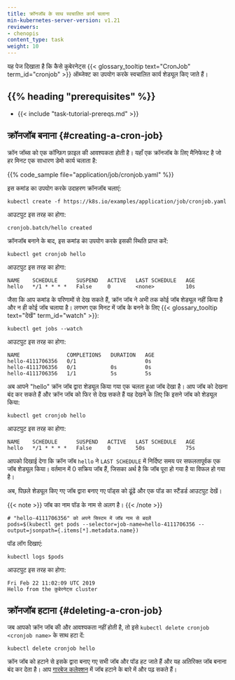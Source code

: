 ```yaml
---
title: क्रॉनजॉब के साथ स्वचालित कार्य चलाना
min-kubernetes-server-version: v1.21
reviewers:
- chenopis
content_type: task
weight: 10
---
```


<!-- overview -->

यह पेज दिखाता है कि कैसे कुबेरनेट्स {{< glossary_tooltip text="CronJob" term_id="cronjob" >}} ऑब्जेक्ट का उपयोग करके स्वचालित कार्य शेड्यूल किए जाते हैं।

## {{% heading "prerequisites" %}}

* {{< include "task-tutorial-prereqs.md" >}}

<!-- steps -->

## क्रॉनजॉब बनाना {#creating-a-cron-job}

क्रॉन जॉब्स को एक कॉन्फ़िग फ़ाइल की आवश्यकता होती है।
यहाँ एक क्रॉनजॉब के लिए मैनिफेस्ट है जो हर मिनट एक साधारण डेमो कार्य चलाता है:

{{% code_sample file="application/job/cronjob.yaml" %}}

इस कमांड का उपयोग करके उदाहरण क्रॉनजॉब चलाएं:

```shell
kubectl create -f https://k8s.io/examples/application/job/cronjob.yaml
```
आउटपुट इस तरह का होगा:

```
cronjob.batch/hello created
```

क्रॉनजॉब बनाने के बाद, इस कमांड का उपयोग करके इसकी स्थिति प्राप्त करें:

```shell
kubectl get cronjob hello
```

आउटपुट इस तरह का होगा:

```
NAME    SCHEDULE      SUSPEND   ACTIVE   LAST SCHEDULE   AGE
hello   */1 * * * *   False     0        <none>          10s
```

जैसा कि आप कमांड के परिणामों से देख सकते हैं, क्रॉन जॉब ने अभी तक कोई जॉब शेड्यूल नहीं किया है और न ही कोई जॉब चलाया है।
लगभग एक मिनट में जॉब के बनने के लिए {{< glossary_tooltip text="देखें" term_id="watch" >}}:

```shell
kubectl get jobs --watch
```
आउटपुट इस तरह का होगा:

```
NAME               COMPLETIONS   DURATION   AGE
hello-4111706356   0/1                      0s
hello-4111706356   0/1           0s         0s
hello-4111706356   1/1           5s         5s
```

अब आपने "hello" क्रॉन जॉब द्वारा शेड्यूल किया गया एक चलता हुआ जॉब देखा है।
आप जॉब को देखना बंद कर सकते हैं और क्रॉन जॉब को फिर से देख सकते हैं यह देखने के लिए कि इसने जॉब को शेड्यूल किया:

```shell
kubectl get cronjob hello
```

आउटपुट इस तरह का होगा:

```
NAME    SCHEDULE      SUSPEND   ACTIVE   LAST SCHEDULE   AGE
hello   */1 * * * *   False     0        50s             75s
```

आपको दिखाई देगा कि क्रॉन जॉब `hello` ने `LAST SCHEDULE` में निर्दिष्ट समय पर सफलतापूर्वक एक जॉब शेड्यूल किया। वर्तमान में 0 सक्रिय जॉब हैं, जिसका अर्थ है कि जॉब पूरा हो गया है या विफल हो गया है।

अब, पिछले शेड्यूल किए गए जॉब द्वारा बनाए गए पॉड्स को ढूंढें और एक पॉड का स्टैंडर्ड आउटपुट देखें।

{{< note >}}
जॉब का नाम पॉड के नाम से अलग है।
{{< /note >}}

```shell
# "hello-4111706356" को अपने सिस्टम में जॉब नाम से बदलें
pods=$(kubectl get pods --selector=job-name=hello-4111706356 --output=jsonpath={.items[*].metadata.name})
```
पॉड लॉग दिखाएं:

```shell
kubectl logs $pods
```
आउटपुट इस तरह का होगा:

```
Fri Feb 22 11:02:09 UTC 2019
Hello from the कुबेरनेट्स cluster
```

## क्रॉनजॉब हटाना {#deleting-a-cron-job}

जब आपको क्रॉन जॉब की और आवश्यकता नहीं होती है, तो इसे `kubectl delete cronjob <cronjob name>` के साथ हटा दें:

```shell
kubectl delete cronjob hello
```

क्रॉन जॉब को हटाने से इसके द्वारा बनाए गए सभी जॉब और पॉड हट जाते हैं और यह अतिरिक्त जॉब बनाना बंद कर देता है।
आप [गारबेज कलेक्शन](/docs/concepts/architecture/garbage-collection/) में जॉब हटाने के बारे में और पढ़ सकते हैं। 